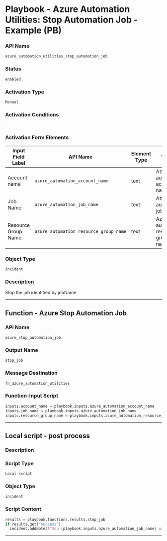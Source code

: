 <!--
    DO NOT MANUALLY EDIT THIS FILE
    THIS FILE IS AUTOMATICALLY GENERATED WITH resilient-sdk codegen
    Generated with resilient-sdk v50.0.151
-->

# Playbook - Azure Automation Utilities: Stop Automation Job - Example (PB)

### API Name
`azure_automation_utilities_stop_automation_job`

### Status
`enabled`

### Activation Type
`Manual`

### Activation Conditions
`-`

### Activation Form Elements
| Input Field Label | API Name | Element Type | Tooltip | Requirement |
| ----------------- | -------- | ------------ | ------- | ----------- |
| Account name | `azure_automation_account_name` | text | Azure automation account name | Always |
| Job Name | `azure_automation_job_name` | text | Azure automation job name | Always |
| Resource Group Name | `azure_automation_resource_group_name` | text | Azure automation resource group name | Always |

### Object Type
`incident`

### Description
Stop the job identified by jobName


---
## Function - Azure Stop Automation Job

### API Name
`azure_stop_automation_job`

### Output Name
`stop_job`

### Message Destination
`fn_azure_automation_utilities`

### Function-Input Script
```python
inputs.account_name = playbook.inputs.azure_automation_account_name
inputs.job_name = playbook.inputs.azure_automation_job_name
inputs.resource_group_name = playbook.inputs.azure_automation_resource_group_name
```

---

## Local script - post process

### Description


### Script Type
`Local script`

### Object Type
`incident`

### Script Content
```python
results = playbook.functions.results.stop_job
if results.get("success"):
  incident.addNote(f"Job {playbook.inputs.azure_automation_job_name} was successfully stopped.")
```

---

